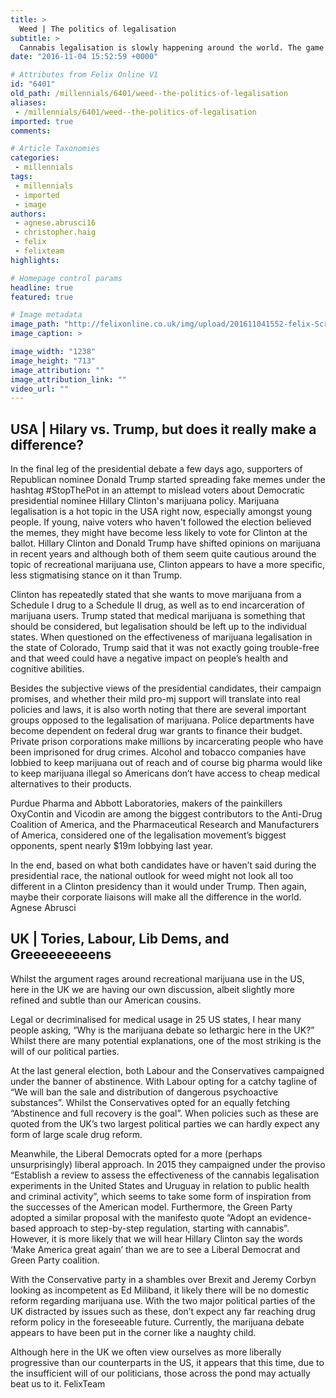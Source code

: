```yaml
---
title: >
  Weed | The politics of legalisation
subtitle: >
  Cannabis legalisation is slowly happening around the world. The game is more political than anything else. How do we compare with the US?
date: "2016-11-04 15:52:59 +0000"

# Attributes from Felix Online V1
id: "6401"
old_path: /millennials/6401/weed--the-politics-of-legalisation
aliases:
 - /millennials/6401/weed--the-politics-of-legalisation
imported: true
comments:

# Article Taxonomies
categories:
 - millennials
tags:
 - millennials
 - imported
 - image
authors:
 - agnese.abrusci16
 - christopher.haig
 - felix
 - felixteam
highlights:

# Homepage control params
headline: true
featured: true

# Image metadata
image_path: "http://felixonline.co.uk/img/upload/201611041552-felix-Screen Shot 2016-11-04 at 15.52.32.png"
image_caption: >

image_width: "1238"
image_height: "713"
image_attribution: ""
image_attribution_link: ""
video_url: ""
---
```


## USA | Hilary vs. Trump, but does it really make a difference?
In the final leg of the presidential debate a few days ago, supporters of Republican nominee Donald Trump started spreading fake memes under the hashtag #StopThePot in an attempt to mislead voters about Democratic presidential nominee Hillary Clinton's marijuana policy. Marijuana legalisation is a hot topic in the USA right now, especially amongst young people. If young, naive voters who haven't followed the election believed the memes, they might have become less likely to vote for Clinton at the ballot. Hillary Clinton and Donald Trump have shifted opinions on marijuana in recent years and although both of them seem quite cautious around the topic of recreational marijuana use, Clinton appears to have a more specific, less stigmatising stance on it than Trump.

Clinton has repeatedly stated that she wants to move marijuana from a Schedule I drug to a Schedule II drug, as well as to end incarceration of marijuana users. Trump stated that medical marijuana is something that should be considered, but legalisation should be left up to the individual states. When questioned on the effectiveness of marijuana legalisation in the state of Colorado, Trump said that it was not exactly going trouble-free and that weed could have a negative impact on people’s health and cognitive abilities.

Besides the subjective views of the presidential candidates, their campaign promises, and whether their mild pro-mj support will translate into real policies and laws, it is also worth noting that there are several important groups opposed to the legalisation of marijuana. Police departments have become dependent on federal drug war grants to finance their budget. Private prison corporations make millions by incarcerating people who have been imprisoned for drug crimes. Alcohol and tobacco companies have lobbied to keep marijuana out of reach and of course big pharma would like to keep marijuana illegal so Americans don’t have access to cheap medical alternatives to their products.

Purdue Pharma and Abbott Laboratories, makers of the painkillers OxyContin and Vicodin are among the biggest contributors to the Anti-Drug Coalition of America, and the Pharmaceutical Research and Manufacturers of America, considered one of the legalisation movement’s biggest opponents, spent nearly $19m lobbying last year.

In the end, based on what both candidates have or haven’t said during the presidential race, the national outlook for weed might not look all too different in a Clinton presidency than it would under Trump. Then again, maybe their corporate liaisons will make all the difference in the world.
Agnese Abrusci
## UK | Tories, Labour, Lib Dems, and Greeeeeeeeens
Whilst the argument rages around recreational marijuana use in the US, here in the UK we are having our own discussion, albeit slightly more refined and subtle than our American cousins.

Legal or decriminalised for medical usage in 25 US states, I hear many people asking, “Why is the marijuana debate so lethargic here in the UK?” Whilst there are many potential explanations, one of the most striking is the will of our political parties.

At the last general election, both Labour and the Conservatives campaigned under the banner of abstinence. With Labour opting for a catchy tagline of “We will ban the sale and distribution of dangerous psychoactive substances”. Whilst the Conservatives opted for an equally fetching “Abstinence and full recovery is the goal”. When policies such as these are quoted from the UK’s two largest political parties we can hardly expect any form of large scale drug reform.

Meanwhile, the Liberal Democrats opted for a more (perhaps unsurprisingly) liberal approach. In 2015 they campaigned under the proviso “Establish a review to assess the effectiveness of the cannabis legalisation experiments in the United States and Uruguay in relation to public health and criminal activity”, which seems to take some form of inspiration from the successes of the American model. Furthermore, the Green Party adopted a similar proposal with the manifesto quote “Adopt an evidence-based approach to step-by-step regulation, starting with cannabis”. However, it is more likely that we will hear Hillary Clinton say the words ‘Make America great again’ than we are to see a Liberal Democrat and Green Party coalition.

With the Conservative party in a shambles over Brexit and Jeremy Corbyn looking as incompetent as Ed Miliband, it likely there will be no domestic reform regarding marijuana use. With the two major political parties of the UK distracted by issues such as these, don’t expect any far reaching drug reform policy in the foreseeable future. Currently, the marijuana debate appears to have been put in the corner like a naughty child.

Although here in the UK we often view ourselves as more liberally progressive than our counterparts in the US, it appears that this time, due to the insufficient will of our politicians, those across the pond may actually beat us to it.
FelixTeam
